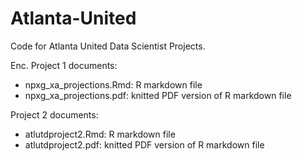 # Atlanta-United
Code for Atlanta United Data Scientist Projects.

Enc.
Project 1 documents:
* npxg_xa_projections.Rmd: R markdown file
* npxg_xa_projections.pdf: knitted PDF version of R markdown file

Project 2 documents:
* atlutdproject2.Rmd: R markdown file
* atlutdproject2.pdf: knitted PDF version of R markdown file
